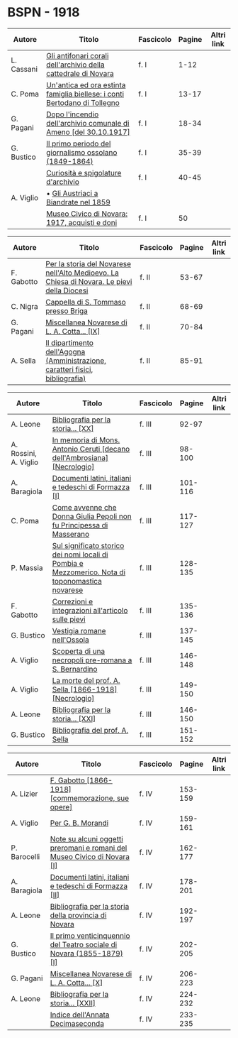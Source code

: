# BSPN - 1918

| Autore     | Titolo                                                                                                                         | Fascicolo | Pagine | Altri link |
|------------|--------------------------------------------------------------------------------------------------------------------------------|-----------|--------|------------|
| L. Cassani | [Gli antifonari corali dell'archivio della cattedrale di Novara](https://en.calameo.com/read/007260735eeae5cf027c3)            | f. I      | 1-12   |            |
| C. Poma    | [Un'antica ed ora estinta famiglia biellese: i conti Bertodano di Tollegno](https://en.calameo.com/read/007260735eeae5cf027c3) | f. I      | 13-17  |            |
| G. Pagani  | [Dopo l'incendio dell'archivio comunale di Ameno [del 30.10.1917]](https://en.calameo.com/read/007260735eeae5cf027c3)          | f. I      | 18-34  |            |
| G. Bustico | [Il primo periodo del giornalismo ossolano (1849-1864)](https://en.calameo.com/read/007260735eeae5cf027c3)                     | f. I      | 35-39  |            |
|            | [Curiosità e spigolature d'archivio](https://en.calameo.com/read/007260735eeae5cf027c3)                                        | f. I      | 40-45  |            |
| A. Viglio  | • [Gli Austriaci a Biandrate nel 1859](https://en.calameo.com/read/007260735eeae5cf027c3)                                      |           |        |            |
|            | [Museo Civico di Novara: 1917, acquisti e doni](https://en.calameo.com/read/007260735eeae5cf027c3)                             | f. I      | 50     |            |

| Autore     | Titolo                                                                                                                                          | Fascicolo | Pagine | Altri link |
|------------|-------------------------------------------------------------------------------------------------------------------------------------------------|-----------|--------|------------|
| F. Gabotto | [Per la storia del Novarese nell'Alto Medioevo. La Chiesa di Novara. Le pievi della Diocesi](https://en.calameo.com/read/007260735918b1845db1a) | f. II     | 53-67  |            |
| C. Nigra   | [Cappella di S. Tommaso presso Briga](https://en.calameo.com/read/007260735918b1845db1a)                                                        | f. II     | 68-69  |            |
| G. Pagani  | [Miscellanea Novarese di L. A. Cotta... [IX]](https://en.calameo.com/read/007260735918b1845db1a)                                                | f. II     | 70-84  |            |
| A. Sella   | [Il dipartimento dell'Agogna (Amministrazione, caratteri fisici, bibliografia)](https://en.calameo.com/read/007260735918b1845db1a)              | f. II     | 85-91  |            |

| Autore                | Titolo                                                                                                                                               | Fascicolo | Pagine  | Altri link |
|-----------------------|------------------------------------------------------------------------------------------------------------------------------------------------------|-----------|---------|------------|
| A. Leone              | [Bibliografia per la storia... [XX]](https://en.calameo.com/read/0072607358808728b485b)                                                              | f. III    | 92-97   |            |
| A. Rossini, A. Viglio | [In memoria di Mons. Antonio Ceruti [decano dell'Ambrosiana] [Necrologio]](https://en.calameo.com/read/0072607358808728b485b)                        | f. III    | 98-100  |            |
| A. Baragiola          | [Documenti latini, italiani e tedeschi di Formazza [I]](https://en.calameo.com/read/0072607358808728b485b)                                           | f. III    | 101-116 |            |
| C. Poma               | [Come avvenne che Donna Giulia Pepoli non fu Principessa di Masserano](https://en.calameo.com/read/0072607358808728b485b)                            | f. III    | 117-127 |            |
| P. Massia             | [Sul significato storico dei nomi locali di Pombia e Mezzomerico. Nota di toponomastica novarese](https://en.calameo.com/read/0072607358808728b485b) | f. III    | 128-135 |            |
| F. Gabotto            | [Correzioni e integrazioni all'articolo sulle pievi](https://en.calameo.com/read/0072607358808728b485b)                                              | f. III    | 135-136 |            |
| G. Bustico            | [Vestigia romane nell'Ossola](https://en.calameo.com/read/0072607358808728b485b)                                                                     | f. III    | 137-145 |            |
| A. Viglio             | [Scoperta di una necropoli pre-romana a S. Bernardino](https://en.calameo.com/read/0072607358808728b485b)                                            | f. III    | 146-148 |            |
| A. Viglio             | [La morte del prof. A. Sella [1866-1918] [Necrologio]](https://en.calameo.com/read/0072607358808728b485b)                                            | f. III    | 149-150 |            |
| A. Leone              | [Bibliografia per la storia... [XXI]](https://en.calameo.com/read/0072607358808728b485b)                                                             | f. III    | 146-150 |            |
| G. Bustico            | [Bibliografia del prof. A. Sella](https://en.calameo.com/read/0072607358808728b485b)                                                                 | f. III    | 151-152 |            |

| Autore       | Titolo                                                                                                                        | Fascicolo | Pagine  | Altri link |
|--------------|-------------------------------------------------------------------------------------------------------------------------------|-----------|---------|------------|
| A. Lizier    | [F. Gabotto [1866-1918] [commemorazione, sue opere]](https://en.calameo.com/read/007260735435b2d71a708)                       | f. IV     | 153-159 |            |
| A. Viglio    | [Per G. B. Morandi](https://en.calameo.com/read/007260735435b2d71a708)                                                        | f. IV     | 159-161 |            |
| P. Barocelli | [Note su alcuni oggetti preromani e romani del Museo Civico di Novara [I]](https://en.calameo.com/read/007260735435b2d71a708) | f. IV     | 162-177 |            |
| A. Baragiola | [Documenti latini, italiani e tedeschi di Formazza [II]](https://en.calameo.com/read/007260735435b2d71a708)                   | f. IV     | 178-201 |            |
| A. Leone     | [Bibliografia per la storia della provincia di Novara](https://en.calameo.com/read/007260735435b2d71a708)                     | f. IV     | 192-197 |            |
| G. Bustico   | [Il primo venticinquennio del Teatro sociale di Novara (1855-1879) [I]](https://en.calameo.com/read/007260735435b2d71a708)    | f. IV     | 202-205 |            |
| G. Pagani    | [Miscellanea Novarese di L. A. Cotta... [X]](https://en.calameo.com/read/007260735435b2d71a708)                               | f. IV     | 206-223 |            |
| A. Leone     | [Bibliografia per la storia... [XXII]](https://en.calameo.com/read/007260735435b2d71a708)                                     | f. IV     | 224-232 |            |
|              | [Indice dell'Annata Decimaseconda](https://en.calameo.com/read/007260735435b2d71a708)                                         | f. IV     | 233-235 |            |
